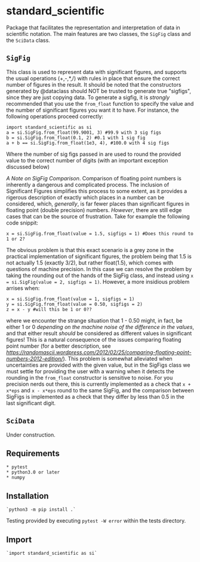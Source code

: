 # standard_scientific 
Package that facilitates the representation and interpretation of data in scientific notation. The main features are two classes, the `SigFig` class and the `SciData` class.  

## `SigFig`
This class is used to represent data with significant figures, and supports the usual operations (+,-,\*,/) with rules in place that ensure the correct number of figures in the result. It should be noted that the constructors generated by @dataclass should NOT be trusted to generate true "sigfigs", since they are just copying data. To generate a sigfig, it is *strongly* recommended that you use the `from_float` function to specify the value and the number of significant figures you want it to have. For instance, the following operations proceed correctly:
```
import standard_scientific as si
a = si.SigFig.from_float(99.9001, 3) #99.9 with 3 sig figs
b = si.SigFig.from_float(0.1, 2) #0.1 with 1 sig fig
a + b == si.SigFig.from_float(1e3, 4), #100.0 with 4 sig figs
```
Where the number of sig figs passed in are used to round the provided value to the correct number of digits (with an important exception discussed below)

*A Note on SigFig Comparison*. Comparison of floating point numbers is inherently a dangerous and complicated process. The inclusion of Significant Figures simplifies this process to some extent, as it provides a rigerous description of exactly which places in a number can be considered, which, *generally*, is far fewer places than significant figures in floating point (double precision) numbers. *However*, there are still edge cases that can be the source of frustration. Take for example the following code snippit:

```
x = si.SigFig.from_float(value = 1.5, sigfigs = 1) #Does this round to 1 or 2?
``` 

The obvious problem is that this exact scenario is a grey zone in the practical implementation of significant figures, the problem being that 1.5 is not actually 1.5 (exactly 3/2), but rather float(1.5), which comes with questions of machine precision. In this case we can resolve the problem by taking the rounding out of the hands of the SigFig class, and instead using `x = si.SigFig(value = 2, sigfigs = 1)`. However, a more insidious problem arrises when:

```
x = si.SigFig.from_float(value = 1, sigfigs = 1)
y = si.SigFig.from_float(value = 0.50, sigfigs = 2)
z = x - y #will this be 1 or 0?? 
```

where we encounter the strange situation that 1 - 0.50 might, in fact, be either 1 or 0 *depending on the machine noise of the difference in the values*, and that either result *should* be considered as different values in significant figures! This is a natural consequence of the issues comparing floating point number (for a better description, see *https://randomascii.wordpress.com/2012/02/25/comparing-floating-point-numbers-2012-edition/*). This problem is somewhat alleviated when uncertainties are provided with the given value, but in the SigFigs class we must settle for providing the user with a warning when it detects the rounding in the `from_float` constructor is sensitive to noise. For you precision nerds out there, this is currently implemented as a check that  `x + x*eps` and `x - x*eps` round to the same SigFig, and the comparison between SigFigs is implemented as a check that they differ by less than 0.5 in the last significant digit.  

## `SciData`
Under construction.

## Requirements
    * pytest
    * python3.0 or later
    * numpy

## Installation
    `python3 -m pip install .`

Testing provided by executing `pytest -W error` within the tests directory. 

## Import
    `import standard_scientific as si`


